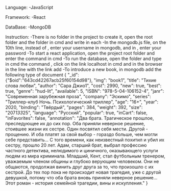 Language:
 -JavaScript

Framework:
 -React

DataBase:
 -MongoDB

Instruction:
 -There is no <node modules> folder in the project to create it, open the root folder and the <backend> folder in cmd and write <npm init> in each
 -In the mongodb.js file, on the 10th line, instead of <User>, enter your username in mongodb, and in <password>, enter your password
 -To start a react application, open the project root folder and enter the command <npm start> in cmd
 -To run the database, open the <backend> folder and type in cmd the command <npm run dev>, click on the link localhost in cmd and in  the browser in the line with the link add </books> 
 -To introduce a new book, in mongodb add the following type of document
  {
  "_id":{"$oid":"643cd42267acb25f60154d98"},
  "img": "book1",
  "title": "Тихие слова любви",
  "author": "Сара Джио1",
  "cost": 2990,
  "new": true,
  "best": true,
  "genre": "hud-lit",
  "available": 5,
  "ISBN": "978-5-04-106152-4",
  "janr": "Современная зарубежная проза",
  "company": "Эскимо",
  "series": "Триллер-клуб Ночь. Психологический триллер",
  "age": "16+",
  "year": 2020,
  "binding": "Твёрдый",
  "pages": 384,
  "weight": 392,
  "size": "207*133*25",
  "language": "Русский",
  "popular": true,
  "inCart": false,
  "inFavorites": false,
  "annotation": "Два брата. Трагическое прошлое, преследующее их до сих пор. Оба приняли неверное решение, стоившее жизни их сестре. Один посвятил себя мести. Другой - прощению. И оба платят за свой выбор - гораздо больше, чем могли себе представить… С того времени, как неизвестный похитил и убил их сестру, прошло 20 лет. Адам, старший брат, выбрал профессию частного детектива, нелюдимого и циничного, оказывающего услуги людям из мира криминала. Младший, Кент, стал футбольным тренером, уважаемым членом общины и глубоко верующим человеком. Они не общаются, продолжая винить друг друга за то, что произошло с их сестрой. До тех пор пока не происходит новая трагедия, уже с другой девушкой, потому что оба брата вновь приняли неверное решение… Этот роман - история семейной трагедии, вины и искупления."
  }
